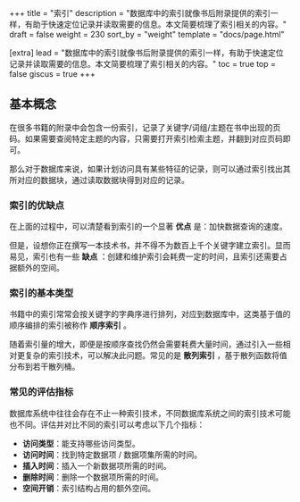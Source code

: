 +++
title = "索引"
description = "数据库中的索引就像书后附录提供的索引一样，有助于快速定位记录并读取需要的信息。本文简要梳理了索引相关的内容。"
draft = false
weight = 230
sort_by = "weight"
template = "docs/page.html"

[extra]
lead = "数据库中的索引就像书后附录提供的索引一样，有助于快速定位记录并读取需要的信息。本文简要梳理了索引相关的内容。"
toc = true
top = false
giscus = true
+++

## 基本概念

在很多书籍的附录中会包含一份索引，记录了关键字/词组/主题在书中出现的页码。如果需要查阅特定主题的内容，只需要打开索引检索主题，并翻到对应页码即可。

那么对于数据库来说，如果计划访问具有某些特征的记录，则可以通过索引找出其所对应的数据块，通过读取数据块得到对应的记录。

### 索引的优缺点

在上面的过程中，可以清楚看到索引的一个显著 **优点** 是：加快数据查询的速度。

但是，设想你正在撰写一本技术书，并不得不为数百上千个关键字建立索引。显而易见，索引也有一些 **缺点** ：创建和维护索引会耗费一定的时间，且索引还需要占据额外的空间。

### 索引的基本类型

书籍中的索引常常会按关键字的字典序进行排列，对应到数据库中，这类基于值的顺序编排的索引被称作 **顺序索引** 。

随着索引量的增大，即便是按顺序查找仍然会需要耗费大量时间，通过引入一些相对更复杂的索引技术，可以解决此问题。常见的是 **散列索引** ，基于散列函数将值分布到若干散列桶。

### 常见的评估指标

数据库系统中往往会存在不止一种索引技术，不同数据库系统之间的索引技术可能也不同。评估并对比不同的索引可以考虑以下几个指标：

- **访问类型**：能支持哪些访问类型。
- **访问时间**：找到特定数据项 / 数据项集所需的时间。
- **插入时间**：插入一个新数据项所需的时间。
- **删除时间**：删除一个数据项所需的时间。
- **空间开销**：索引结构占用的额外空间。
